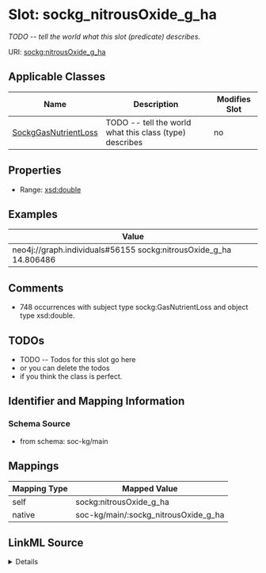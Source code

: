 

# Slot: sockg_nitrousOxide_g_ha


_TODO -- tell the world what this slot (predicate) describes._





URI: [sockg:nitrousOxide_g_ha](http://www.semanticweb.org/sockg/ontologies/2024/0/soil-carbon-ontology/nitrousOxide_g_ha)



<!-- no inheritance hierarchy -->





## Applicable Classes

| Name | Description | Modifies Slot |
| --- | --- | --- |
| [SockgGasNutrientLoss](../classes/SockgGasNutrientLoss.md) | TODO -- tell the world what this class (type) describes |  no  |







## Properties

* Range: [xsd:double](http://www.w3.org/2001/XMLSchema#double)






## Examples

| Value |
| --- |
| neo4j://graph.individuals#56155 sockg:nitrousOxide_g_ha 14.806486 |

## Comments

* 748 occurrences with subject type sockg:GasNutrientLoss and object type xsd:double.

## TODOs

* TODO -- Todos for this slot go here
* or you can delete the todos
* if you think the class is perfect.

## Identifier and Mapping Information







### Schema Source


* from schema: soc-kg/main




## Mappings

| Mapping Type | Mapped Value |
| ---  | ---  |
| self | sockg:nitrousOxide_g_ha |
| native | soc-kg/main/:sockg_nitrousOxide_g_ha |




## LinkML Source

<details>
```yaml
name: sockg_nitrousOxide_g_ha
description: TODO -- tell the world what this slot (predicate) describes.
todos:
- TODO -- Todos for this slot go here
- or you can delete the todos
- if you think the class is perfect.
comments:
- 748 occurrences with subject type sockg:GasNutrientLoss and object type xsd:double.
examples:
- value: neo4j://graph.individuals#56155 sockg:nitrousOxide_g_ha 14.806486
from_schema: soc-kg/main
rank: 1000
slot_uri: sockg:nitrousOxide_g_ha
alias: sockg_nitrousOxide_g_ha
domain_of:
- sockg_GasNutrientLoss
range: double

```
</details>